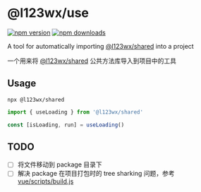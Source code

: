 # @l123wx/use

[![npm version][npm-version-src]][npm-version-href]
[![npm downloads][npm-downloads-src]][npm-downloads-href]

A tool for automatically importing [@l123wx/shared](https://github.com/l123wx/shared) into a project

一个用来将 [@l123wx/shared](https://github.com/l123wx/shared) 公共方法库导入到项目中的工具

## Usage

```shell
npx @l123wx/shared
```

```js
import { useLoading } from '@l123wx/shared'

const [isLoading, run] = useLoading()
```

<!-- Badges -->
[npm-version-src]: https://img.shields.io/npm/v/@l123wx/use?style=flat&colorA=080f12&colorB=1fa669
[npm-version-href]: https://npmjs.com/package/@l123wx/use
[npm-downloads-src]: https://img.shields.io/npm/dm/@l123wx/use?style=flat&colorA=080f12&colorB=1fa669
[npm-downloads-href]: https://npmjs.com/package/@l123wx/use

## TODO

 - [ ] 将文件移动到 package 目录下
 - [ ] 解决 package 在项目打包时的 tree sharking 问题，参考 [vue/scripts/build.js](https://github.com/vuejs/vue/blob/main/scripts/build.js)
